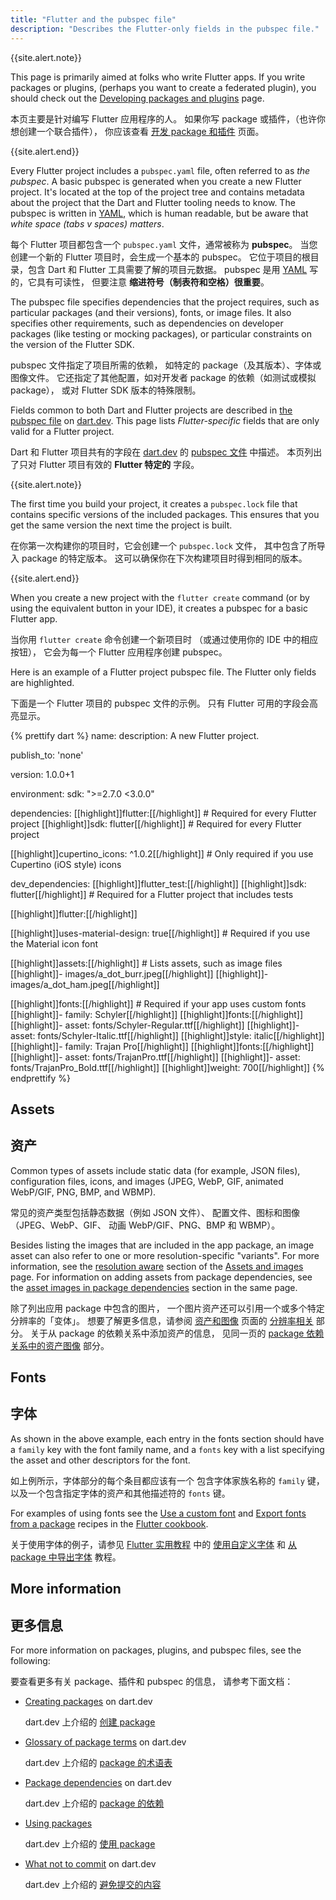 ```yaml
---
title: "Flutter and the pubspec file"
description: "Describes the Flutter-only fields in the pubspec file."
---
```


{{site.alert.note}}

  This page is primarily aimed at folks who write
  Flutter apps. If you write packages or plugins, 
  (perhaps you want to create a federated plugin),
  you should check out the
  [Developing packages and plugins][] page.

  本页主要是针对编写 Flutter 应用程序的人。
  如果你写 package 或插件，（也许你想创建一个联合插件），
  你应该查看 [开发 package 和插件][Developing packages and plugins] 页面。

{{site.alert.end}}

Every Flutter project includes a `pubspec.yaml` file,
often referred to as _the pubspec_.
A basic pubspec is generated when you create
a new Flutter project. It's located at the top
of the project tree and contains metadata about
the project that the Dart and Flutter tooling
needs to know. The pubspec is written in
[YAML][], which is human readable, but be aware
that _white space (tabs v spaces) matters_.

每个 Flutter 项目都包含一个 `pubspec.yaml` 文件，通常被称为 **pubspec**。
当您创建一个新的 Flutter 项目时，会生成一个基本的 pubspec。
它位于项目的根目录，包含 Dart 和 Flutter 工具需要了解的项目元数据。
pubspec 是用 [YAML][] 写的，它具有可读性，
但要注意 **缩进符号（制表符和空格）很重要**。

[YAML]: https://yaml.org/

The pubspec file specifies dependencies
that the project requires, such as particular packages
(and their versions), fonts, or image files.
It also specifies other requirements, such as 
dependencies on developer packages (like
testing or mocking packages), or particular
constraints on the version of the Flutter SDK. 

pubspec 文件指定了项目所需的依赖，
如特定的 package（及其版本）、字体或图像文件。
它还指定了其他配置，如对开发者 package 的依赖（如测试或模拟 package），
或对 Flutter SDK 版本的特殊限制。

Fields common to both Dart and Flutter projects
are described in [the pubspec file][] on [dart.dev][].
This page lists _Flutter-specific_ fields
that are only valid for a Flutter project.

Dart 和 Flutter 项目共有的字段在
[dart.dev][] 的 [pubspec 文件][the pubspec file] 中描述。
本页列出了只对 Flutter 项目有效的 **Flutter 特定的** 字段。

{{site.alert.note}}

  The first time you build your project, it
  creates a `pubspec.lock` file that contains
  specific versions of the included packages.
  This ensures that you get the same version
  the next time the project is built.

  在你第一次构建你的项目时，它会创建一个 `pubspec.lock` 文件，
  其中包含了所导入 package 的特定版本。
  这可以确保你在下次构建项目时得到相同的版本。

{{site.alert.end}}

[the pubspec file]: {{site.dart-site}}/tools/pub/pubspec
[dart.dev]: {{site.dart-site}}

When you create a new project with the
`flutter create` command (or by using the
equivalent button in your IDE), it creates
a pubspec for a basic Flutter app.

当你用 `flutter create` 命令创建一个新项目时
（或通过使用你的 IDE 中的相应按钮），
它会为每一个 Flutter 应用程序创建 pubspec。

Here is an example of a Flutter project pubspec file.
The Flutter only fields are highlighted.

下面是一个 Flutter 项目的 pubspec 文件的示例。
只有 Flutter 可用的字段会高亮显示。

<div class="righthighlight">
{% prettify dart %}
name: <project name>
description: A new Flutter project.

publish_to: 'none'

version: 1.0.0+1

environment:
  sdk: ">=2.7.0 <3.0.0"

dependencies:
  [[highlight]]flutter:[[/highlight]]       # Required for every Flutter project
    [[highlight]]sdk: flutter[[/highlight]] # Required for every Flutter project

  [[highlight]]cupertino_icons: ^1.0.2[[/highlight]] # Only required if you use Cupertino (iOS style) icons

dev_dependencies:
  [[highlight]]flutter_test:[[/highlight]]
    [[highlight]]sdk: flutter[[/highlight]] # Required for a Flutter project that includes tests

[[highlight]]flutter:[[/highlight]]

  [[highlight]]uses-material-design: true[[/highlight]] # Required if you use the Material icon font

  [[highlight]]assets:[[/highlight]]  # Lists assets, such as image files
    [[highlight]]- images/a_dot_burr.jpeg[[/highlight]]
    [[highlight]]- images/a_dot_ham.jpeg[[/highlight]]

  [[highlight]]fonts:[[/highlight]]              # Required if your app uses custom fonts
    [[highlight]]- family: Schyler[[/highlight]]
      [[highlight]]fonts:[[/highlight]]
        [[highlight]]- asset: fonts/Schyler-Regular.ttf[[/highlight]]
        [[highlight]]- asset: fonts/Schyler-Italic.ttf[[/highlight]]
          [[highlight]]style: italic[[/highlight]]
    [[highlight]]- family: Trajan Pro[[/highlight]]
      [[highlight]]fonts:[[/highlight]]
        [[highlight]]- asset: fonts/TrajanPro.ttf[[/highlight]]
        [[highlight]]- asset: fonts/TrajanPro_Bold.ttf[[/highlight]]
          [[highlight]]weight: 700[[/highlight]]
{% endprettify %}
</div>
 
## Assets

## 资产

Common types of assets include static data
(for example, JSON files), configuration files,
icons, and images (JPEG, WebP, GIF,
animated WebP/GIF, PNG, BMP, and WBMP).

常见的资产类型包括静态数据（例如 JSON 文件）、
配置文件、图标和图像（JPEG、WebP、GIF、
动画 WebP/GIF、PNG、BMP 和 WBMP）。

Besides listing the images that are included in the
app package, an image asset can also refer to one or more
resolution-specific "variants". For more information,
see the [resolution aware][] section of the
[Assets and images][] page.
For information on adding assets from package
dependencies, see the
[asset images in package dependencies][]
section in the same page.

除了列出应用 package 中包含的图片，
一个图片资产还可以引用一个或多个特定分辨率的「变体」。
想要了解更多信息，请参阅 [资产和图像][Assets and images]
页面的 [分辨率相关][resolution aware] 部分。
关于从 package 的依赖关系中添加资产的信息，
见同一页的 [package 依赖关系中的资产图像][asset images in package dependencies] 部分。

[Assets and images]: {{site.url}}/development/ui/assets-and-images
[asset images in package dependencies]: {{site.url}}/development/ui/assets-and-images#from-packages
[resolution aware]: {{site.url}}/development/ui/assets-and-images#resolution-aware

## Fonts

## 字体

As shown in the above example,
each entry in the fonts section should have a
`family` key with the font family name,
and a `fonts` key with a list specifying the
asset and other descriptors for the font.

如上例所示，字体部分的每个条目都应该有一个
包含字体家族名称的 `family` 键，
以及一个包含指定字体的资产和其他描述符的 `fonts` 键。

For examples of using fonts
see the [Use a custom font][] and
[Export fonts from a package][] recipes in the
[Flutter cookbook][].

关于使用字体的例子，请参见 [Flutter 实用教程][Flutter cookbook] 中的
[使用自定义字体][Use a custom font] 和
[从 package 中导出字体][Export fonts from a package] 教程。

[Export fonts from a package]: {{site.url}}/cookbook/design/package-fonts
[Flutter cookbook]: {{site.url}}/cookbook
[Use a custom font]: {{site.url}}/cookbook/design/fonts

## More information

## 更多信息

For more information on packages, plugins,
and pubspec files, see the following:

要查看更多有关 package、插件和 pubspec 的信息，
请参考下面文档：

* [Creating packages][] on dart.dev

  dart.dev 上介绍的 [创建 package][Creating packages]

* [Glossary of package terms][] on dart.dev

  dart.dev 上介绍的 [package 的术语表][Glossary of package terms]
  
* [Package dependencies][] on dart.dev
  
  dart.dev 上介绍的 [package 的依赖][Package dependencies]
  
* [Using packages][]
  
  dart.dev 上介绍的 [使用 package][Using packages]

* [What not to commit][] on dart.dev

  dart.dev 上介绍的 [避免提交的内容][What not to commit]

[Creating packages]: {{site.dart-site}}/guides/libraries/create-library-packages
[Developing packages and plugins]: {{site.url}}/development/packages-and-plugins/developing-packages
[Federated plugins]: {{site.url}}/development/packages-and-plugins/developing-packages#federated-plugins
[Glossary of package terms]: {{site.dart-site}}/tools/pub/glossary
[Package dependencies]: {{site.dart-site}}/tools/pub/dependencies
[Using packages]: {{site.url}}/development/packages-and-plugins/using-packages
[What not to commit]: {{site.dart-site}}/guides/libraries/private-files#pubspeclock
